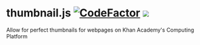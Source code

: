# thumbnail.js  [![CodeFactor](https://www.codefactor.io/repository/github/thelegendski/brave/badge)](https://www.codefactor.io/repository/github/thelegendski/brave) [![](https://data.jsdelivr.com/v1/package/gh/thelegendski/thumbnail.js/badge)](https://www.jsdelivr.com/package/gh/thelegendski/thumbnail.js)
Allow for perfect thumbnails for webpages on Khan Academy's Computing Platform
